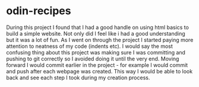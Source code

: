 # odin-recipes

During this project I found that I had a good handle on using html basics to build a simple website. Not only did I feel like i had a good understanding but it was a lot of fun. As I went on through the project I started paying more attention to neatness of my code (indents etc). I would say the most confusing thing about this project was making sure I was committing and pushing to git correctly so I avoided doing it until the very end. Moving forward I would commit earlier in the project - for example I would commit and push after each webpage was created. This way I would be able to look back and see each step I took during my creation process.